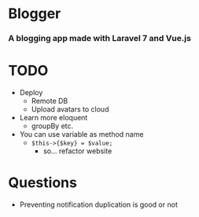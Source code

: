 # Blogger

### A blogging app made with Laravel 7 and Vue.js

# TODO

* Deploy
    * Remote DB
    * Upload avatars to cloud
* Learn more eloquent
    * groupBy etc.
* You can use variable as method name
    * `$this->{$key} = $value;`
        * so... refactor website

# Questions

* Preventing notification duplication is good or not